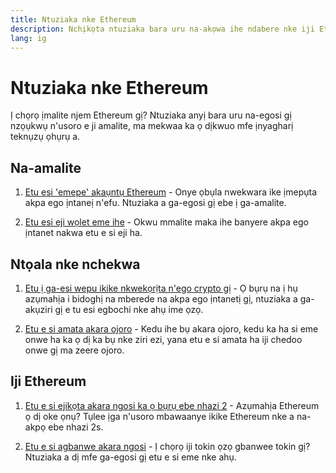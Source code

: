 ```yaml
---
title: Ntuziaka nke Ethereum
description: Nchịkọta ntuziaka bara uru na-akọwa ihe ndabere nke iji Ethereum maka ndị mbido.
lang: ig
---
```


# Ntuziaka nke Ethereum

Ị chọrọ ịmalite njem Ethereum gị? Ntuziaka anyị bara uru na-egosi gị nzọụkwụ n'usoro e ji amalite, ma mekwaa ka ọ dịkwuo mfe ịnyagharị teknụzụ ọhụrụ a.

## Na-amalite

1. [Etu esi 'emepe' akaụntụ Ethereum](/guides/how-to-create-an-ethereum-account/) - Onye ọbụla nwekwara ike ịmepụta akpa ego ịntaneị n'efu. Ntuziaka a ga-egosi gị ebe ị ga-amalite.

2. [Etu esi eji wọlet eme ihe](/guides/how-to-use-a-wallet/) - Okwu mmalite maka ihe banyere akpa ego ịntanet nakwa etu e si eji ha.

## Ntọala nke nchekwa

1. [Etu ị ga-esi wepu ikike nkwekọrịta n'ego crypto gị](/guides/how-to-revoke-token-access/) - Ọ bụrụ na ị hụ azụmahịa i bidoghị na mberede na akpa ego ịntanetị gị, ntuziaka a ga-akụziri gị e tu esi egbochi nke ahụ ime ọzọ.

2. [Etu e si amata akara ojoro](/guides/how-to-id-scam-tokens/) - Kedu ihe bụ akara ojoro, kedu ka ha si eme onwe ha ka ọ dị ka bụ nke ziri ezi, yana etu e si amata ha iji chedoo onwe gị ma zeere ojoro.

## Iji Ethereum

1. [Etu e si ejikọta akara ngosi ka ọ bụrụ ebe nhazi 2](/guides/how-to-use-a-bridge/) - Azụmahịa Ethereum ọ dị oke ọnụ? Tụlee ịga n'usoro mbawaanye ikike Ethereum nke a na-akpọ ebe nhazi 2s.

2. [Etu e si agbanwe akara ngosi](/guides/how-to-swap-tokens/) - Ị chọrọ iji tokin ọzọ gbanwee tokin gị? Ntuziaka a dị mfe ga-egosi gị etu e si eme nke ahụ.
